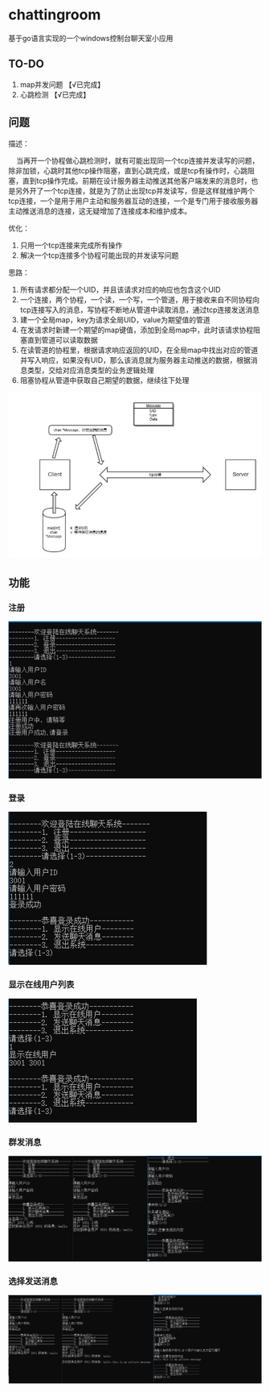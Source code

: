 # chattingroom

基于go语言实现的一个windows控制台聊天室小应用

## TO-DO

1. map并发问题 【√已完成】
2. 心跳检测 【√已完成】

## 问题

描述：

&nbsp;&nbsp;&nbsp;&nbsp;当再开一个协程做心跳检测时，就有可能出现同一个tcp连接并发读写的问题，除非加锁，心跳时其他tcp操作阻塞，直到心跳完成，或是tcp有操作时，心跳阻塞，直到tcp操作完成。前期在设计服务器主动推送其他客户端发来的消息时，也是另外开了一个tcp连接，就是为了防止出现tcp并发读写，但是这样就维护两个tcp连接，一个是用于用户主动和服务器互动的连接，一个是专门用于接收服务器主动推送消息的连接，这无疑增加了连接成本和维护成本。

优化：

1. 只用一个tcp连接来完成所有操作
2. 解决一个tcp连接多个协程可能出现的并发读写问题

思路：

1. 所有请求都分配一个UID，并且该请求对应的响应也包含这个UID
2. 一个连接，两个协程，一个读，一个写，一个管道，用于接收来自不同协程向tcp连接写入的消息，写协程不断地从管道中读取消息，通过tcp连接发送消息
3. 建一个全局map，key为请求全局UID，value为期望值的管道
4. 在发请求时新建一个期望的map键值，添加到全局map中，此时该请求协程阻塞直到管道可以读取数据
5. 在读管道的协程里，根据请求响应返回的UID，在全局map中找出对应的管道并写入响应，如果没有UID，那么该消息就为服务器主动推送的数据，根据消息类型，交给对应消息类型的业务逻辑处理
6. 阻塞协程从管道中获取自己期望的数据，继续往下处理

![image](./content/arch.jpg)


## 功能

### 注册

![image](./content/register.png)

### 登录

![image](./content/login.png)

### 显示在线用户列表

![image](./content/show_online_users.png)

### 群发消息

![image](./content/pushmestoall.png)

### 选择发送消息

![image](./content/pushmestocertainuser.png)


